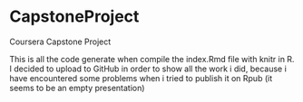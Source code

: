 CapstoneProject
===============

Coursera Capstone Project

This is all the code generate when compile the index.Rmd file with knitr in R. I decided to upload to GitHub 
in order to show all the work i did, because i have encountered some problems when i tried to publish it on Rpub 
(it seems to be an empty presentation)
